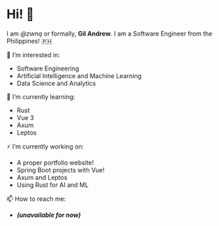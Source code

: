 # Hi! 👋 

I am *@zwnq* or formally, **Gil Andrew**. I am a Software Engineer from the Philippines! :philippines: 


👀 I’m interested in:

- Software Engineering
- Artificial Intelligence and Machine Learning
- Data Science and Analytics


🧐 I’m currently learning:

- Rust
- Vue 3
- Axum
- Leptos


⚡️ I’m currently working on:

- A proper portfolio website!
- Spring Boot projects with Vue!
- Axum and Leptos
- Using Rust for AI and ML


📫 How to reach me:

- ***(unavailable for now)***
